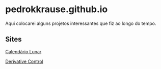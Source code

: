 # pedrokkrause.github.io

Aqui colocarei alguns projetos interessantes que fiz ao longo do tempo.

## Sites
[Calendário Lunar](https://pedrokkrause.github.io/lunarCalendar/)

[Derivative Control](https://pedrokkrause.github.io/derivativecontrol)
